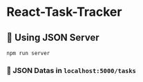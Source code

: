 # React-Task-Tracker

## 🔔 Using JSON Server
```
npm run server
```
### 🧿 JSON Datas in `localhost:5000/tasks`